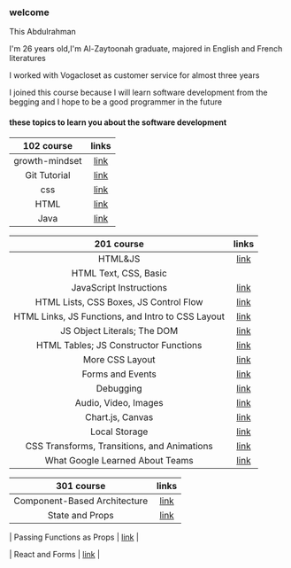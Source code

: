 ### welcome

This Abdulrahman 

I'm 26 years old,I'm Al-Zaytoonah graduate, majored in English and French literatures


I worked with Vogacloset as customer service for almost three years


I joined this course because I will learn software development  from the begging and I hope to be a good programmer in the future 



#### these topics to learn you about the software development


|**102 course** | links |                                                      
|:---:  |:--: |
| growth-mindset | [link](https://abdvool.github.io/reading-notes/Code%20102%20Reading%20Notes/growth-mindset) | 
|Git Tutorial | [link](https://abdvool.github.io/reading-notes/Code%20102%20Reading%20Notes/Git%20Tutorial) |
|css | [link](https://abdvool.github.io/reading-notes/Code%20102%20Reading%20Notes/Css) |
|HTML | [link](https://abdvool.github.io/reading-notes/Code%20102%20Reading%20Notes/Htmllab03) |
|Java | [link](https://abdvool.github.io/reading-notes/Code%20102%20Reading%20Notes/Java) |






|**201 course** | links |                                                      
|:---:  |:--: |
|  HTML&JS | [link](https://abdvool.github.io/reading-notes/Code%20201%20Reading%20Notes/HTML%26JS) | 
|HTML Text, CSS, Basic
 JavaScript Instructions  | [link](https://abdvool.github.io/reading-notes/Code%20201%20Reading%20Notes/HTML%20Text%2C%20CSS%20Introduction%2C%20and%20Basic%20JavaScript%20Instructions) |
|HTML Lists, CSS Boxes, JS Control Flow | [link](https://abdvool.github.io/reading-notes/Code%20201%20Reading%20Notes/HTML%20Lists%2C%20CSS%20Boxes%2C%20JS%20Control%20Flow) |
|HTML Links, JS Functions, and Intro to CSS Layout | [link](https://abdvool.github.io/reading-notes/Code%20201%20Reading%20Notes/HTML%20Links%2C%20JS%20Functions%2C%20and%20Intro%20to%20CSS%20Layout) |
|  JS Object Literals; The DOM | [link]( https://abdvool.github.io/reading-notes/Code%20201%20Reading%20Notes/JS%20Object%20Literals%3B%20The%20DOM) | 
|  HTML Tables; JS Constructor Functions | [link](https://abdvool.github.io/reading-notes/Code%20201%20Reading%20Notes/Object-Oriented%20Programming%2C%20HTML%20Tables) | 
|  More CSS Layout | [link](https://abdvool.github.io/reading-notes/Code%20201%20Reading%20Notes/CSS%20Layout) | 
|  Forms and Events | [link](https://abdvool.github.io/reading-notes/Code%20201%20Reading%20Notes/Forms%20and%20JS%20Events) | 
|  Debugging | [link](hthttps://abdvool.github.io/reading-notes/Code%20201%20Reading%20Notes/Debugging) | 
|  Audio, Video, Images | [link](https://abdvool.github.io/reading-notes/Code%20201%20Reading%20Notes/Audio%2C%20Video%2C%20Images) | 
|  Chart.js, Canvas | [link](https://abdvool.github.io/reading-notes//Code%20201%20Reading%20Notes/Chart.js%2C%20Canvas) | 
|  Local Storage | [link](https://abdvool.github.io/reading-notes//Code%20201%20Reading%20Notes/Local%20Storage) | 
| CSS Transforms, Transitions, and Animations| [link](https://abdvool.github.io/reading-notes/CSS%20Transforms%2C%20Transitions%2C%20and%20Animations) | 
|  What Google Learned About Teams| [link](https://abdvool.github.io/reading-notes/What%20Google%20Learned%20About%20Teams) | 









|**301 course** | links |                                                      
|:---:  |:--: |
|  Component-Based Architecture | [link](https://abdvool.github.io/reading-notes/Code%20301%20Reading%20Notes/Introduction%20to%20React%20and%20Components.md) | 
|   State and Props| [link](https://abdvool.github.io/reading-notes/Code%20301%20Reading%20Notes/%20State%20and%20Props.md) | 

|   Passing Functions as Props | [link](https://abdvool.github.io/reading-notes/Code%20301%20Reading%20Notes/Passing%20Functions%20as%20Props.md) | 

|   React and Forms | [link](https://abdvool.github.io/reading-notes/Code%20301%20Reading%20Notes/React%20and%20Forms.md
) | 









